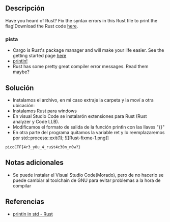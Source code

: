 
## Descripción 

Have you heard of Rust? Fix the syntax errors in this Rust file to print the flag!Download the Rust code [here](https://challenge-files.picoctf.net/c_verbal_sleep/3f0e13f541928f420d9c8c96b06d4dbf7b2fa18b15adbd457108e8c80a1f5883/fixme1.tar.gz).

### pista

- Cargo is Rust's package manager and will make your life easier. See the getting started page [here](https://doc.rust-lang.org/book/ch01-03-hello-cargo.html)
- [println!](https://doc.rust-lang.org/std/macro.println.html)
- Rust has some pretty great compiler error messages. Read them maybe?

## Solución

- Instalamos el archivo, en mi caso extraje la carpeta y la moví a otra ubicación:
- Instalamos Rust para windows
- En visual Studio Code se instalarón extensiones para Rust (Rust analyzer y Code LLB).
- Modificamos el formato de salida de la función println con las llaves "{}"
- En otra parte del programa quitamos la variable ret y lo reemplazaremos por std::process::exit(1);
![[Rust-fixme-1.png]]


```
picoCTF{4r3_y0u_4_ru$t4c30n_n0w?}
```

## Notas adicionales

- Se puede instalar el Visual Studio Code(Morado), pero de no hacerlo se puede cambiar al toolchain de GNU para evitar problemas a la hora de compilar 
## Referencias

- [println in std - Rust](https://doc.rust-lang.org/std/macro.println.html)
